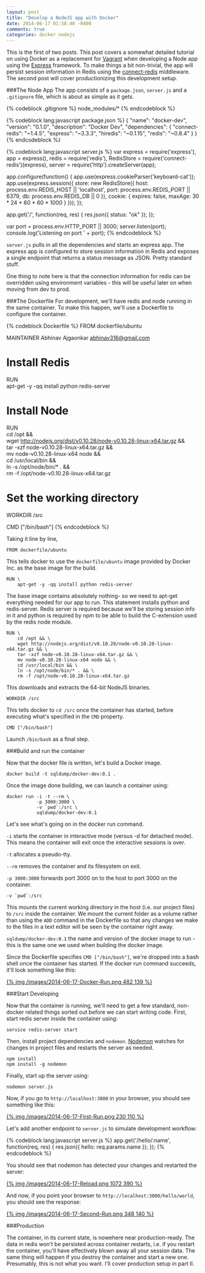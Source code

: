 ```yaml
---
layout: post
title: "Develop a NodeJS app with Docker"
date: 2014-06-17 01:58:40 -0400
comments: true
categories: docker nodejs
---
```


This is the first of two posts. This post covers a somewhat detailed tutorial on using Docker as a replacement for [Vagrant](http://www.vagrantup.com/) when developing a Node app using the [Express](http://expressjs.com/) framework. To make things a bit non-trivial, the app will persist session information in Redis using the [connect-redis](https://github.com/visionmedia/connect-redis) middleware. The second post will cover productionizing this development setup.
  
###The Node App
The app consists of a `package.json`, `server.js` and a `.gitignore` file, which is about as simple as it gets.

{% codeblock .gitignore %}
node_modules/*
{% endcodeblock %}

{% codeblock lang:javascript package.json %}
{
    "name": "docker-dev",
    "version": "0.1.0",
    "description": "Docker Dev",
    "dependencies": {
        "connect-redis": "~1.4.5",
        "express": "~3.3.3",
        "hiredis": "~0.1.15",
        "redis": "~0.8.4"
    }
}
{% endcodeblock %}
  
{% codeblock lang:javascript server.js %}
var express = require('express'),
    app = express(),
    redis = require('redis'),
    RedisStore = require('connect-redis')(express),
    server = require('http').createServer(app);

app.configure(function() {
  app.use(express.cookieParser('keyboard-cat'));
  app.use(express.session({
        store: new RedisStore({
            host: process.env.REDIS_HOST || 'localhost',
            port: process.env.REDIS_PORT || 6379,
            db: process.env.REDIS_DB || 0
        }),
        cookie: {
            expires: false,
            maxAge: 30 * 24 * 60 * 60 * 1000
        }
    }));
});

app.get('/', function(req, res) {
  res.json({
    status: "ok"
  });
});

var port = process.env.HTTP_PORT || 3000;
server.listen(port);
console.log('Listening on port ' + port);
{% endcodeblock %}

`server.js` pulls in all the dependencies and starts an express app. The express app is configured to store session information in Redis and exposes a single endpoint that returns a status message as JSON. Pretty standard stuff.  
  
One thing to note here is that the connection information for redis can be overridden using environment variables - this will be useful later on when moving from dev to prod.  
  
###The Dockerfile
For development, we'll have redis and node running in the same container. To make this happen, we'll use a Dockerfile to configure the container.

{% codeblock Dockerfile %}
FROM dockerfile/ubuntu

MAINTAINER Abhinav Ajgaonkar <abhinav316@gmail.com>

# Install Redis
RUN	\
	apt-get -y -qq install python redis-server

# Install Node
RUN	\
	cd /opt && \
	wget http://nodejs.org/dist/v0.10.28/node-v0.10.28-linux-x64.tar.gz && \
	tar -xzf node-v0.10.28-linux-x64.tar.gz && \
	mv node-v0.10.28-linux-x64 node && \
	cd /usr/local/bin && \
	ln -s /opt/node/bin/* . && \
	rm -f /opt/node-v0.10.28-linux-x64.tar.gz

# Set the working directory
WORKDIR	/src

CMD ["/bin/bash"]
{% endcodeblock %}

Taking it line by line,

```
FROM dockerfile/ubuntu
``` 

This tells docker to use the `dockerfile/ubuntu` image provided by Docker Inc. as the base image for the build.

```
RUN	\
	apt-get -y -qq install python redis-server
```

The base image contains absolutely nothing- so we need to apt-get everything needed for our app to run. This statement installs python and redis-server. Redis server is required because we'll be storing session info in it and python is required by npm to be able to build the C-extension used by the redis node module.
  
```
RUN	\
	cd /opt && \
	wget http://nodejs.org/dist/v0.10.28/node-v0.10.28-linux-x64.tar.gz && \
	tar -xzf node-v0.10.28-linux-x64.tar.gz && \
	mv node-v0.10.28-linux-x64 node && \
	cd /usr/local/bin && \
	ln -s /opt/node/bin/* . && \
	rm -f /opt/node-v0.10.28-linux-x64.tar.gz
```
  
This downloads and extracts the 64-bit NodeJS binaries.
  
```
WORKDIR	/src
```
  
This tells docker to `cd /src` once the container has started, before executing what's specified in the `CMD` property.
  
```
CMD ["/bin/bash"]
```
  
Launch `/bin/bash` as a final step.

###Build and run the container

Now that the docker file is written, let's build a Docker image.
  
```
docker build -t sqldump/docker-dev:0.1 .
```
  
Once the image done building, we can launch a container using:

```
docker run -i -t --rm \
           -p 3000:3000 \
           -v `pwd`:/src \
           sqldump/docker-dev:0.1
```
  
Let's see what's going on in the docker run command.
  
`-i` starts the container in interactive mode (versus -d for detached mode). This means the container will exit once the interactive sessions is over.
  
`-t` allocates a pseudo-tty.
  
`--rm` removes the container and its filesystem on exit.
  
`-p 3000:3000` forwards port 3000 on to the host to port 3000 on the container.
  
```
-v `pwd`:/src
``` 

This mounts the current working directory in the host (i.e. our project files) to `/src` inside the container. We mount the current folder as a volume rather than using the `ADD` command in the Dockerfile so that any changes we make to the files in a text editor will be seen by the container right away.

`sqldump/docker-dev:0.1` the name and version of the docker image to run - this is the same one we used when building the docker image.

Since the Dockerfile specifies `CMD ["/bin/bash"]`, we're dropped into a bash shell once the container has started. If the docker run command succeeds, it'll look something like this:

[{% img /images/2014-06-17-Docker-Run.png 482 139 %}](/images/2014-06-17-Docker-Run.png)
  
###Start Developing

Now that the container is running, we'll need to get a few standard, non-docker related things sorted out before we can start writing code. First, start redis server inside the container using:

```
service redis-server start
```

Then, install project dependencies and `nodemon`. [Nodemon](https://github.com/remy/nodemon) watches for changes in project files and restarts the server as needed. 

```
npm install
npm install -g nodemon
```

Finally, start up the server using:

```
nodemon server.js
```

Now, if you go to `http://localhost:3000` in your browser, you should see something like this:

[{% img /images/2014-06-17-First-Run.png 230 110 %}](/images/2014-06-17-First-Run.png)

Let's add another endpoint to `server.js` to simulate development workflow:

{% codeblock lang:javascript server.js %}
app.get('/hello/:name', function(req, res) {
  res.json({
    hello: req.params.name
  });
});
{% endcodeblock %}

You should see that nodemon has detected your changes and restarted the server:

[{% img /images/2014-06-17-Reload.png 1072 390 %}](/images/2014-06-17-Reload.png)

And now, if you point your browser to `http://localhost:3000/hello/world`, you should see the response:

[{% img /images/2014-06-17-Second-Run.png 348 140 %}](/images/2014-06-17-Second-Run.png)

###Production

The container, in its current state, is nowehere near production-ready. The data in redis won't be persisted across container restarts, i.e. if you restart the container, you'll have effectively blown away all your session data. The same thing will happen if you destroy the container and start a new one. Presumably, this is not what you want. I'll cover production setup in part II.
